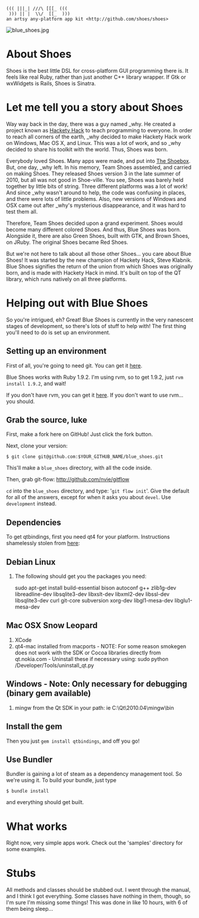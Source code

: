     ((( |||_| ///\ [[[_ (((
     ))) || |  \\/  [[_  )))
    an artsy any-platform app kit <http://github.com/shoes/shoes>

![blue_shoes.jpg](http://github.com/hacketyhack/blue_shoes/raw/master/static/blue_shoes.jpg)


# About Shoes

Shoes is the best little DSL for cross-platform GUI programming there is. It feels like real Ruby, rather than just another C++ library wrapper. If Gtk or wxWidgets is Rails, Shoes is Sinatra.

# Let me tell you a story about Shoes

  Way way back in the day, there was a guy named \_why. He created a project known as [Hackety Hack](http://hackety-hack.com) to teach programming to everyone. In order to reach all corners of the earth, \_why decided to make Hackety Hack work on Windows, Mac OS X, and Linux. This was a lot of work, and so \_why decided to share his toolkit with the world. Thus, Shoes was born.

Everybody loved Shoes. Many apps were made, and put into [The Shoebox](http://the-shoebox.org/). But, one day, \_why left. In his memory, Team Shoes assembled, and carried on making Shoes. They released Shoes version 3 in the late summer of 2010, but all was not good in Shoe-ville. You see, Shoes was barely held together by little bits of string. Three different platforms was a lot of work! And since \_why wasn't around to help, the code was confusing in places, and there were lots of little problems. Also, new versions of Windows and OSX came out after \_why's mysterious disappearance, and it was hard to test them all.

Therefore, Team Shoes decided upon a grand experiment. Shoes would become many different colored Shoes. And thus, Blue Shoes was born. Alongside it, there are also Green Shoes, built with GTK, and Brown Shoes, on JRuby. The original Shoes became Red Shoes.

But we're not here to talk about all those other Shoes... you care about Blue Shoes! It was started by the new champion of Hackety Hack, Steve Klabnik. Blue Shoes signifies the return of the union from which Shoes was originally born, and is made with Hackety Hack in mind. It's built on top of the QT library, which runs natively on all three platforms.

# Helping out with Blue Shoes

So you're intrigued, eh? Great! Blue Shoes is currently in the very nanescent stages of development, so there's lots of stuff to help with! The first thing you'll need to do is set up an environment.

## Setting up an environment

First of all, you're going to need git. You can get it [here](http://git-scm.com/).

Blue Shoes works with Ruby 1.9.2. I'm using rvm, so to get 1.9.2, just `rvm install 1.9.2`, and wait!

If you don't have rvm, you can get it [here](http://rvm.beginrescueend.com/). If you don't want to use rvm... you should.

## Grab the source, luke

First, make a fork here on GitHub! Just click the fork button.

Next, clone your version:

    $ git clone git@github.com:$YOUR_GITHUB_NAME/blue_shoes.git

This'll make a `blue_shoes` directory, with all the code inside.

Then, grab git-flow: http://github.com/nvie/gitflow

`cd` into the `blue_shoes` directory, and type: '`git flow init`'. Give the default for all of the answers, except for when it asks you about `devel`. Use `development` instead.

## Dependencies 

To get qtbindings, first you need qt4 for your platform. Instructions shamelessly stolen from [here](http://github.com/ryanmelt/qtbindings):

Debian Linux
------------
1. The following should get you the packages you need:

    sudo apt-get install build-essential bison autoconf g++ zlib1g-dev libreadline-dev libsqlite3-dev libxslt-dev libxml2-dev libssl-dev libsqlite3-dev curl git-core subversion xorg-dev libgl1-mesa-dev libglu1-mesa-dev


Mac OSX Snow Leopard
-----------------------
1. XCode
2. qt4-mac installed from macports - NOTE: For some reason smokegen does
   not work with the SDK or Cocoa libraries directly from qt.nokia.com -
   Uninstall these if necessary using:
   sudo python /Developer/Tools/uninstall_qt.py

Windows - Note: Only necessary for debugging (binary gem available)
--------
1. mingw from the Qt SDK in your path: ie C:\Qt\2010.04\mingw\bin

## Install the gem

Then you just `gem install qtbindings`, and off you go!

## Use Bundler

Bundler is gaining a lot of steam as a dependency management tool. So we're using it. To build your bundle, just type

    $ bundle install

and everything should get built.

# What works

Right now, very simple apps work. Check out the 'samples' directory for some examples.

# Stubs

All methods and classes should be stubbed out. I went through the manual, and I think I got everything. Some classes have nothing in them, though, so I'm sure I'm missing some things! This was done in like 10 hours, with 6 of them being sleep...

